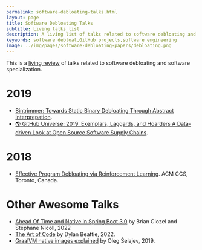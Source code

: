 ```yaml
---
permalink: software-debloating-talks.html
layout: page
title: Software Debloating Talks
subtitle: Living talks list
description: A living list of talks related to software debloating and software specialization.
keywords: software debloat,GitHub projects,software engineering
image: ../img/pages/software-debloating-papers/debloating.png
---
```


This is a [living review](https://en.wikipedia.org/wiki/Living_review) of talks related to software debloating and software specialization.

# 2019

- [Bintrimmer: Towards Static Binary Debloating Through Abstract Interprepation](https://www.dimva2019.org/wp-content/uploads/sites/31/2019/06/DIMVA19-slides-11.pdf).
- [:earth_americas: GitHub Universe: 2019: Exemplars, Laggards, and Hoarders A Data-driven Look at Open Source Software Supply Chains](https://www.slideshare.net/realgenekim/github-universe-2019-exemplars-laggards-and-hoarders-a-datadriven-look-at-open-source-software-supply-chains).

# 2018

- [Effective Program Debloating via Reinforcement Learning](https://youtu.be/8eRZKoLFakw). ACM CCS, Toronto, Canada.


# Other Awesome Talks

- [Ahead Of Time and Native in Spring Boot 3.0](https://youtu.be/oTn8SHz5Ux8) by Brian Clozel and Stéphane Nicoll, 2022
- [The Art of Code](https://youtu.be/2jyPBjlKhtk) by Dylan Beattie, 2022.
- [GraalVM native images explained](https://youtu.be/WKrR4PGTgoc) by Oleg Šelajev, 2019.